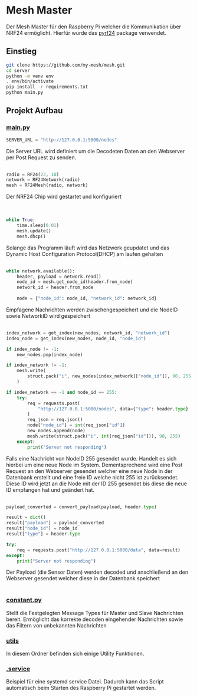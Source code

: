 # Mesh Master

Der Mesh Master für den Raspberry Pi welcher die Kommunikation über NRF24 ermöglicht. Hierfür wurde das [pyrf24](https://pypi.org/project/pyrf24/) package verwendet.

## Einstieg
```sh
git clone https://github.com/my-mesh/mesh.git
cd server
python -m venv env
. env/bin/activate
pip install -r requirements.txt
python main.py
```

## Projekt Aufbau

### [main.py](https://github.com/my-mesh/mesh/blob/main/main.py)
```py
SERVER_URL = "http://127.0.0.1:5000/nodes"
```
Die Server URL wird definiert um die Decodeten Daten an den Webserver per Post Request zu senden.
<br><br>
```py
radio = RF24(22, 10)
network = RF24Network(radio)
mesh = RF24Mesh(radio, network)
```
Der NRF24 Chip wird gestartet und konfiguriert  
<br><br>

```py
while True:
    time.sleep(0.01)
    mesh.update()
    mesh.dhcp()
```
Solange das Programm läuft wird das Netzwerk geupdatet und das Dynamic Host Configuration Protocol(DHCP) am laufen gehalten
<br><br>

```py
while network.available():
    header, payload = network.read()
    node_id = mesh.get_node_id(header.from_node)
    network_id = header.from_node
    
    node = {"node_id": node_id, "network_id": network_id}
```
Empfagene Nachrichten werden zwischengespeichert und die NodeID sowie NetworkID wird gespeichert
<br><br>

```py
index_network = get_index(new_nodes, network_id, "network_id")
index_node = get_index(new_nodes, node_id, "node_id")

if index_node != -1:
    new_nodes.pop(index_node)

if index_network != -1:
    mesh.write(
        struct.pack("i", new_nodes[index_network]["node_id"]), 90, 255
    )

if index_network == -1 and node_id == 255:
    try:
        req = requests.post(
            "http://127.0.0.1:5000/nodes", data={"type": header.type}
        )
        req_json = req.json()
        node["node_id"] = int(req_json["id"])
        new_nodes.append(node)
        mesh.write(struct.pack("i", int(req_json["id"])), 90, 255)
    except:
        print("Server not responding")
```
Falls eine Nachricht von NodeID 255 gesendet wurde. Handelt es sich hierbei um eine neue Node im System. Dementsprechend wird eine Post Request an den Webserver gesendet welcher eine neue Node in der Datenbank erstellt und eine freie ID welche nicht 255 ist zurücksendet. Diese ID wird jetzt an die Node mit der ID 255 gesendet bis diese die neue ID empfangen hat und geändert hat.
<br><br>

```py
payload_converted = convert_payload(payload, header.type)

result = dict()
result["payload"] = payload_converted
result["node_id"] = node_id
result["type"] = header.type

try:
    req = requests.post("http://127.0.0.1:5000/data", data=result)
except:
    print("Server not responding")
```
Der Payload (die Sensor Daten) werden decoded und anschließend an den Webserver gesendet welcher diese in der Datenbank speichert
<br><br>

### [constant.py](https://github.com/my-mesh/mesh/blob/main/constant.py)
Stellt die Festgelegten Message Types für Master und Slave Nachrichten bereit. Ermöglicht das korrekte decoden eingehender Nachrichten sowie das Filtern von unbekannten Nachrichten

### [utils](https://github.com/my-mesh/mesh/tree/main/utils)
In diesem Ordner befinden sich einige Utility Funktionen.

### [.service](https://github.com/my-mesh/mesh/blob/main/.service)
Beispiel für eine systemd service Datei. Dadurch kann das Script automatisch beim Starten des Raspberry Pi gestartet werden.
